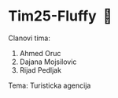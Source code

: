 # Tim25-Fluffy  🦄

Clanovi tima:
1. Ahmed Oruc
2. Dajana Mojsilovic
3. Rijad Pedljak

Tema:
Turisticka agencija

